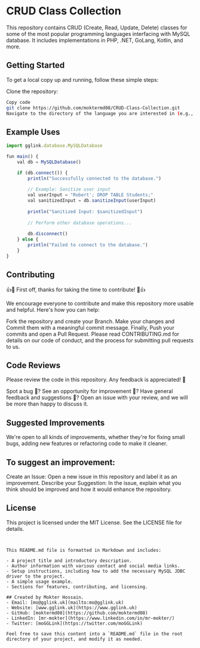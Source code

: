 # CRUD Class Collection
This repository contains CRUD (Create, Read, Update, Delete) classes for some of the most popular programming languages interfacing with MySQL database. It includes implementations in PHP, .NET, GoLang, Kotlin, and more.


## Getting Started
To get a local copy up and running, follow these simple steps:

Clone the repository:

```sh
Copy code
git clone https://github.com/moktermd08/CRUD-Class-Collection.git
Navigate to the directory of the language you are interested in (e.g., PHP-MySQL) and follow the instructions in the corresponding README.

```

## Example Uses

```js
import gglink.database.MySQLDatabase

fun main() {
    val db = MySQLDatabase()

    if (db.connect()) {
        println("Successfully connected to the database.")
        
        // Example: Sanitize user input
        val userInput = "Robert'; DROP TABLE Students;"
        val sanitizedInput = db.sanitizeInput(userInput)
        
        println("Sanitized Input: $sanitizedInput")
        
        // Perform other database operations...
        
        db.disconnect()
    } else {
        println("Failed to connect to the database.")
    }
}

```

## Contributing
👍🎉 First off, thanks for taking the time to contribute! 🎉👍

We encourage everyone to contribute and make this repository more usable and helpful. Here's how you can help:

Fork the repository and create your Branch.
Make your changes and Commit them with a meaningful commit message.
Finally, Push your commits and open a Pull Request.
Please read CONTRIBUTING.md for details on our code of conduct, and the process for submitting pull requests to us.

## Code Reviews
Please review the code in this repository. Any feedback is appreciated! 🙏

Spot a bug 🐛?
See an opportunity for improvement 🌟?
Have general feedback and suggestions 💭?
Open an issue with your review, and we will be more than happy to discuss it.

## Suggested Improvements
We're open to all kinds of improvements, whether they're for fixing small bugs, adding new features or refactoring code to make it cleaner.

## To suggest an improvement:

Create an Issue: Open a new issue in this repository and label it as an improvement.
Describe your Suggestion: In the issue, explain what you think should be improved and how it would enhance the repository.


##  License
This project is licensed under the MIT License. See the LICENSE file for details.

```


This README.md file is formatted in Markdown and includes:

- A project title and introductory description.
- Author information with various contact and social media links.
- Setup instructions, including how to add the necessary MySQL JDBC driver to the project.
- A simple usage example.
- Sections for features, contributing, and licensing.

## Created by Mokter Hossain.
- Email: [mo@gglink.uk](mailto:mo@gglink.uk)
- Website: [www.gglink.uk](https://www.gglink.uk)
- GitHub: [moktermd08](https://github.com/moktermd08)
- LinkedIn: [mr-mokter](https://www.linkedin.com/in/mr-mokter/)
- Twitter: [moGGLink](https://twitter.com/moGGLink)

Feel free to save this content into a `README.md` file in the root directory of your project, and modify it as needed.


```
